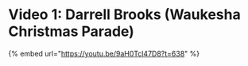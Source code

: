 # Video 1: Darrell Brooks (Waukesha Christmas Parade)

{% embed url="https://youtu.be/9aH0Tcl47D8?t=638" %}
